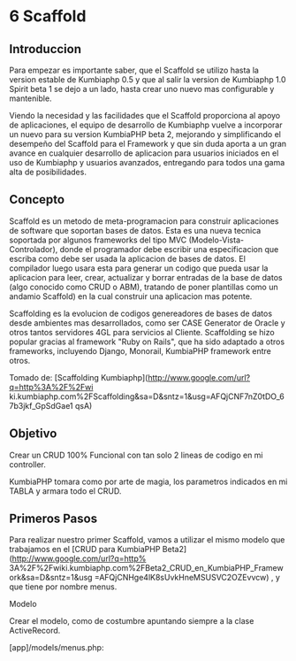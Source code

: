 #  6 Scaffold

##  Introduccion

Para empezar es importante saber, que el Scaffold se utilizo hasta la version
estable de Kumbiaphp 0.5 y que al salir la version de Kumbiaphp 1.0 Spirit
beta 1 se dejo a un lado, hasta crear uno nuevo mas configurable y mantenible.

Viendo la necesidad y las facilidades que el Scaffold proporciona al apoyo de
aplicaciones, el equipo de desarrollo de Kumbiaphp vuelve a incorporar un
nuevo para su version KumbiaPHP beta 2, mejorando y simplificando el desempeño
del Scaffold para el Framework y que sin duda aporta a un gran avance en
cualquier desarrollo de aplicacion para usuarios iniciados en el uso de
Kumbiaphp y usuarios avanzados, entregando para todos una gama alta de
posibilidades.

##  Concepto

Scaffold es un metodo de meta-programacion para construir aplicaciones de
software que soportan bases de datos. Esta es una nueva tecnica soportada por
algunos frameworks del tipo MVC (Modelo-Vista-Controlador), donde el
programador debe escribir una especificacion que escriba como debe ser usada
la aplicacion de bases de datos. El compilador luego usara esta para generar
un codigo que pueda usar la aplicacion para leer, crear, actualizar y borrar
entradas de la base de datos (algo conocido como CRUD o ABM), tratando de
poner plantillas como un andamio Scaffold) en la cual construir una aplicacion
mas potente.

Scaffolding es la evolucion de codigos genereadores de bases de datos desde
ambientes mas desarrollados, como ser CASE Generator de Oracle y otros tantos
servidores 4GL para servicios al Cliente. Scaffolding se hizo popular gracias
al framework "Ruby on Rails", que ha sido adaptado a otros frameworks,
incluyendo Django, Monorail, KumbiaPHP framework entre otros.

Tomado de: [Scaffolding Kumbiaphp](http://www.google.com/url?q=http%3A%2F%2Fwi
ki.kumbiaphp.com%2FScaffolding&sa=D&sntz=1&usg=AFQjCNF7nZ0tDO_67b3jkf_GpSdGae1
qsA)

##  Objetivo

Crear un CRUD 100% Funcional con tan solo 2 lineas de codigo en mi controller.

KumbiaPHP tomara como por arte de magia, los parametros indicados en mi TABLA
y armara todo el CRUD.

##  Primeros Pasos

Para realizar nuestro primer Scaffold, vamos a utilizar el mismo modelo que
trabajamos en el [CRUD para KumbiaPHP Beta2](http://www.google.com/url?q=http%
3A%2F%2Fwiki.kumbiaphp.com%2FBeta2_CRUD_en_KumbiaPHP_Framework&sa=D&sntz=1&usg
=AFQjCNHge4lK8sUvkHneMSUSVC2OZEvvcw) , y que tiene por nombre menus.

Modelo

Crear el modelo, como de costumbre apuntando siempre a la clase ActiveRecord.

[app]/models/menus.php:

<?php  
class  Menus extends  ActiveRecord{  
  
}  
  
---  
  
##  Controlador

Crear el Controlador en este ejemplo, NO apuntaremos a la clase AppController
y SI a la clase ScaffoldController.

[app]/controllers/menus_controller.php:

<?php  
class  MenusController extends  ScaffoldController{  
  public  $model = 'menus' ;  
}  
  
---  
  
Aqui terminan nuestros primeros pasos. No es necesario NADA MÁS. Tendremos por
arte de magia un CRUD 100% Funcional.

##  Ventajas

  1. Podremos ir cargando nuestros primeros registros en la BD
  2. Pruebas al insertar registros
  3. Avance progresivo, ya que podremos ir sustituyendo las vistas del Scaffold por mis propias vistas.

##  Desventaja

  1. El Scaffold no es para hacer sistemas, si no para ayudar al principio de una aplicacion.

##  Views para el scaffold

Por defecto usa los de views/_shared/scaffolds/kumbia/... Uno puede crear los
suyos dentro de scaffolds views/_shared/scaffolds/foo/... y en el controller
ademas del atributo $model añade; public $scaffold = 'foo';

Asi usara los views de scaffolds/foo/...

Mas importante es todavia, que uno puede crear sus views como siempre. es
decir, si creas el controller MiController y creas el view en
views/mi/editar.phtml (por ejemplo) usara primero el view, si no existe usara
el de scaffolds. Asi uno cambia los views a su gusto donde quiera y
progresivamente.
